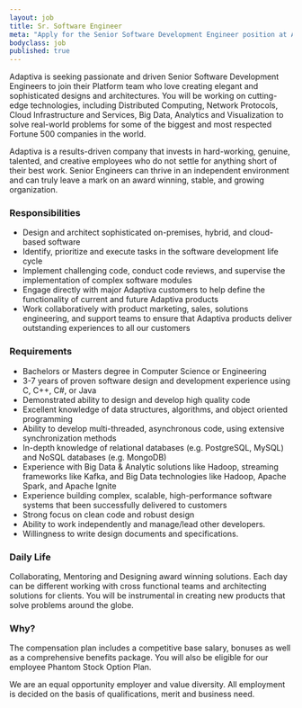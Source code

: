 ```yaml
---
layout: job
title: Sr. Software Engineer
meta: "Apply for the Senior Software Development Engineer position at Adaptiva HQ in Kirkland, WA"
bodyclass: job
published: true
---
```

Adaptiva is seeking passionate and driven Senior Software Development Engineers to join their Platform team who love creating elegant and sophisticated designs and architectures. You will be working on cutting-edge technologies, including Distributed Computing, Network Protocols, Cloud Infrastructure and Services, Big Data, Analytics and Visualization to solve real-world problems for some of the biggest and most respected Fortune 500 companies in the world. 

Adaptiva is a results-driven company that invests in hard-working, genuine, talented, and creative employees who do not settle for anything short of their best work. Senior Engineers can thrive in an independent environment and can truly leave a mark on an award winning, stable, and growing organization. 

### Responsibilities
* Design and architect sophisticated on-premises, hybrid, and cloud-based software
* Identify, prioritize and execute tasks in the software development life cycle
* Implement challenging code, conduct code reviews, and supervise the implementation of complex software modules
* Engage directly with major Adaptiva customers to help define the functionality of current and future Adaptiva products
* Work collaboratively with product marketing, sales, solutions engineering, and support teams to ensure that Adaptiva products deliver outstanding experiences to all our customers

### Requirements
* Bachelors or Masters degree in Computer Science or Engineering
* 3-7 years of proven software design and development experience using C, C++, C#, or Java
* Demonstrated ability to design and develop high quality code
* Excellent knowledge of data structures, algorithms, and object oriented programming
* Ability to develop multi-threaded, asynchronous code, using extensive synchronization methods
* In-depth knowledge of relational databases (e.g. PostgreSQL, MySQL) and NoSQL databases (e.g. MongoDB)
* Experience with Big Data & Analytic solutions like Hadoop, streaming frameworks like Kafka, and Big Data technologies like Hadoop, Apache Spark, and Apache Ignite
* Experience building complex, scalable, high-performance software systems that been successfully delivered to customers
* Strong focus on clean code and robust design
* Ability to work independently and manage/lead other developers.
* Willingness to write design documents and specifications.

### Daily Life 
Collaborating, Mentoring and Designing award winning solutions. Each day can be different working with cross functional teams and architecting solutions for clients. You will be instrumental in creating new products that solve problems around the globe. 

### Why? 

The compensation plan includes a competitive base salary, bonuses as well as a comprehensive benefits package. You will also be eligible for our employee Phantom Stock Option Plan.

We are an equal opportunity employer and value diversity. All employment is decided on the basis of qualifications, merit and business need.



